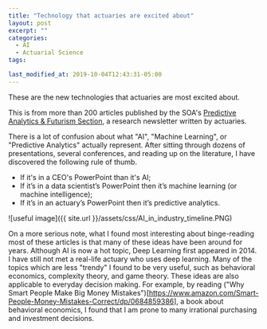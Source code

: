 ```yaml
---
title: "Technology that actuaries are excited about"
layout: post
excerpt: ""
categories:
  - AI
  - Actuarial Science
tags:

last_modified_at: 2019-10-04T12:43:31-05:00
---
```


These are the new technologies that actuaries are most excited about.

This is from more than 200 articles published by the SOA's [Predictive Analytics & Futurism Section](https://www.soa.org/sections/pred-analytics-futurism/pred-analytics-futurism-landing/), a research newsletter written by actuaries.   

There is a lot of confusion about what "AI", "Machine Learning", or "Predictive Analytics" actually represent.   After sitting through dozens of presentations, several conferences, and reading up on the literature, I have discovered the following rule of thumb.

- If it's in a CEO's PowerPoint than it's AI;
- If it’s in a data scientist’s PowerPoint then it’s machine learning (or machine intelligence);
- If it’s in an actuary’s PowerPoint then it’s predictive analytics.

![useful image]({{ site.url }}/assets/css/AI_in_industry_timeline.PNG)

On a more serious note, what I found most interesting about binge-reading most of these articles is that many of these ideas have been around for years.  Although AI is now a hot topic, Deep Learning first appeared in 2014.  I have still not met a real-life actuary who uses deep learning.  Many of the topics which are less "trendy" I found to be very useful, such as behavioral economics, complexity theory, and game theory.  These ideas are also applicable to everyday decision making.  For example, by reading ("Why Smart People Make Big Money Mistakes")[https://www.amazon.com/Smart-People-Money-Mistakes-Correct/dp/0684859386], a book about behavioral economics, I found that I am prone to many irrational purchasing and investment decisions.


